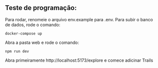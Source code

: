 ## Teste de programação:

Para rodar, renomeie o arquivo env.example para .env. Para subir o banco de dados, rode o comando:

```
docker-compose up
```

Abra a pasta web e rode o comando:

```
npm run dev
```

Abra primeiramente http://localhost:5173/explore e comece adicinar Trails